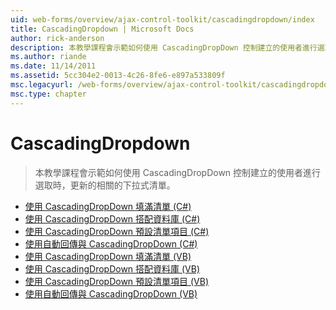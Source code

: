 ```yaml
---
uid: web-forms/overview/ajax-control-toolkit/cascadingdropdown/index
title: CascadingDropdown | Microsoft Docs
author: rick-anderson
description: 本教學課程會示範如何使用 CascadingDropDown 控制建立的使用者進行選取時，更新的相關的下拉式清單。
ms.author: riande
ms.date: 11/14/2011
ms.assetid: 5cc304e2-0013-4c26-8fe6-e897a533809f
msc.legacyurl: /web-forms/overview/ajax-control-toolkit/cascadingdropdown
msc.type: chapter
---
```

<a name="cascadingdropdown"></a>CascadingDropdown
====================
> 本教學課程會示範如何使用 CascadingDropDown 控制建立的使用者進行選取時，更新的相關的下拉式清單。


- [使用 CascadingDropDown 填滿清單 (C#)](filling-a-list-using-cascadingdropdown-cs.md)
- [使用 CascadingDropDown 搭配資料庫 (C#)](using-cascadingdropdown-with-a-database-cs.md)
- [使用 CascadingDropDown 預設清單項目 (C#)](presetting-list-entries-with-cascadingdropdown-cs.md)
- [使用自動回傳與 CascadingDropDown (C#)](using-auto-postback-with-cascadingdropdown-cs.md)
- [使用 CascadingDropDown 填滿清單 (VB)](filling-a-list-using-cascadingdropdown-vb.md)
- [使用 CascadingDropDown 搭配資料庫 (VB)](using-cascadingdropdown-with-a-database-vb.md)
- [使用 CascadingDropDown 預設清單項目 (VB)](presetting-list-entries-with-cascadingdropdown-vb.md)
- [使用自動回傳與 CascadingDropDown (VB)](using-auto-postback-with-cascadingdropdown-vb.md)
